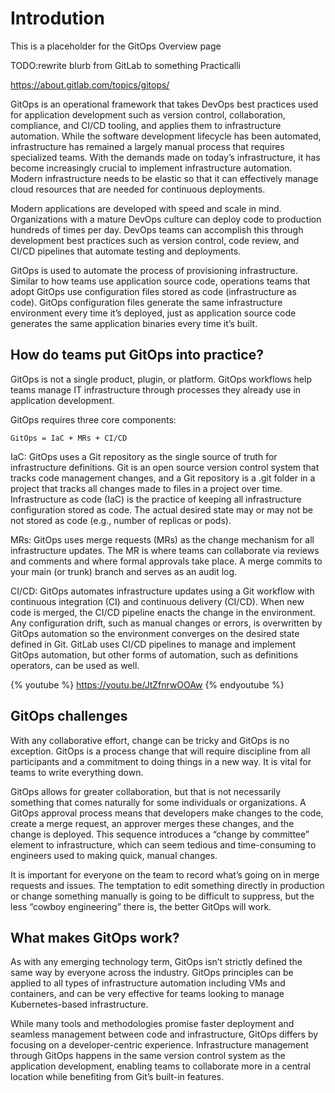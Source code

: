 # Introdution

This is a placeholder for the GitOps Overview page


TODO:rewrite blurb from GitLab to something Practicalli

https://about.gitlab.com/topics/gitops/

GitOps is an operational framework that takes DevOps best practices used for application development such as version control, collaboration, compliance, and CI/CD tooling, and applies them to infrastructure automation. While the software development lifecycle has been automated, infrastructure has remained a largely manual process that requires specialized teams. With the demands made on today’s infrastructure, it has become increasingly crucial to implement infrastructure automation. Modern infrastructure needs to be elastic so that it can effectively manage cloud resources that are needed for continuous deployments.

Modern applications are developed with speed and scale in mind. Organizations with a mature DevOps culture can deploy code to production hundreds of times per day. DevOps teams can accomplish this through development best practices such as version control, code review, and CI/CD pipelines that automate testing and deployments.

GitOps is used to automate the process of provisioning infrastructure. Similar to how teams use application source code, operations teams that adopt GitOps use configuration files stored as code (infrastructure as code). GitOps configuration files generate the same infrastructure environment every time it’s deployed, just as application source code generates the same application binaries every time it’s built.

## How do teams put GitOps into practice?

GitOps is not a single product, plugin, or platform. GitOps workflows help teams manage IT infrastructure through processes they already use in application development.

GitOps requires three core components:

    GitOps = IaC + MRs + CI/CD

IaC: GitOps uses a Git repository as the single source of truth for infrastructure definitions. Git is an open source version control system that tracks code management changes, and a Git repository is a .git folder in a project that tracks all changes made to files in a project over time. Infrastructure as code (IaC) is the practice of keeping all infrastructure configuration stored as code. The actual desired state may or may not be not stored as code (e.g., number of replicas or pods).

MRs: GitOps uses merge requests (MRs) as the change mechanism for all infrastructure updates. The MR is where teams can collaborate via reviews and comments and where formal approvals take place. A merge commits to your main (or trunk) branch and serves as an audit log.

CI/CD: GitOps automates infrastructure updates using a Git workflow with continuous integration (CI) and continuous delivery (CI/CD). When new code is merged, the CI/CD pipeline enacts the change in the environment. Any configuration drift, such as manual changes or errors, is overwritten by GitOps automation so the environment converges on the desired state defined in Git. GitLab uses CI/CD pipelines to manage and implement GitOps automation, but other forms of automation, such as definitions operators, can be used as well.

{% youtube %}
https://youtu.be/JtZfnrwOOAw
{% endyoutube %}

## GitOps challenges

With any collaborative effort, change can be tricky and GitOps is no exception. GitOps is a process change that will require discipline from all participants and a commitment to doing things in a new way. It is vital for teams to write everything down.

GitOps allows for greater collaboration, but that is not necessarily something that comes naturally for some individuals or organizations. A GitOps approval process means that developers make changes to the code, create a merge request, an approver merges these changes, and the change is deployed. This sequence introduces a “change by committee” element to infrastructure, which can seem tedious and time-consuming to engineers used to making quick, manual changes.

It is important for everyone on the team to record what’s going on in merge requests and issues. The temptation to edit something directly in production or change something manually is going to be difficult to suppress, but the less “cowboy engineering” there is, the better GitOps will work.


## What makes GitOps work?

As with any emerging technology term, GitOps isn’t strictly defined the same way by everyone across the industry. GitOps principles can be applied to all types of infrastructure automation including VMs and containers, and can be very effective for teams looking to manage Kubernetes-based infrastructure.

While many tools and methodologies promise faster deployment and seamless management between code and infrastructure, GitOps differs by focusing on a developer-centric experience. Infrastructure management through GitOps happens in the same version control system as the application development, enabling teams to collaborate more in a central location while benefiting from Git’s built-in features.
